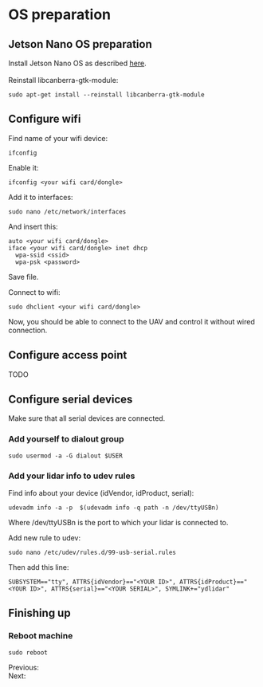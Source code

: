 # OS preparation
## Jetson Nano OS preparation
Install Jetson Nano OS as described [here](https://developer.nvidia.com/embedded/learn/get-started-jetson-nano-devkit). </br></br>
Reinstall libcanberra-gtk-module:
```
sudo apt-get install --reinstall libcanberra-gtk-module
```
## Configure wifi
Find name of your wifi device:
```
ifconfig
```
Enable it:
```
ifconfig <your wifi card/dongle>
```
Add it to interfaces:
```
sudo nano /etc/network/interfaces
```
And insert this:
```
auto <your wifi card/dongle>
iface <your wifi card/dongle> inet dhcp
  wpa-ssid <ssid>
  wpa-psk <password>
```
Save file.

Connect to wifi:
```
sudo dhclient <your wifi card/dongle>
```
Now, you should be able to connect to the UAV and control it without wired connection.

## Configure access point
TODO
## Configure serial devices
Make sure that all serial devices are connected.
### Add yourself to dialout group
```
sudo usermod -a -G dialout $USER
```

### Add your lidar info to udev rules
Find info about your device (idVendor, idProduct, serial):
```
udevadm info -a -p  $(udevadm info -q path -n /dev/ttyUSBn)
```

Where /dev/ttyUSBn is the port to which your lidar is connected to.

Add new rule to udev:
```
sudo nano /etc/udev/rules.d/99-usb-serial.rules
```

Then add this line:
```
SUBSYSTEM=="tty", ATTRS{idVendor}=="<YOUR ID>", ATTRS{idProduct}=="<YOUR ID>", ATTRS{serial}=="<YOUR SERIAL>", SYMLINK+="ydlidar"
```

## Finishing up
### Reboot machine 
```
sudo reboot
```
Previous: []() </br>
Next: []()
